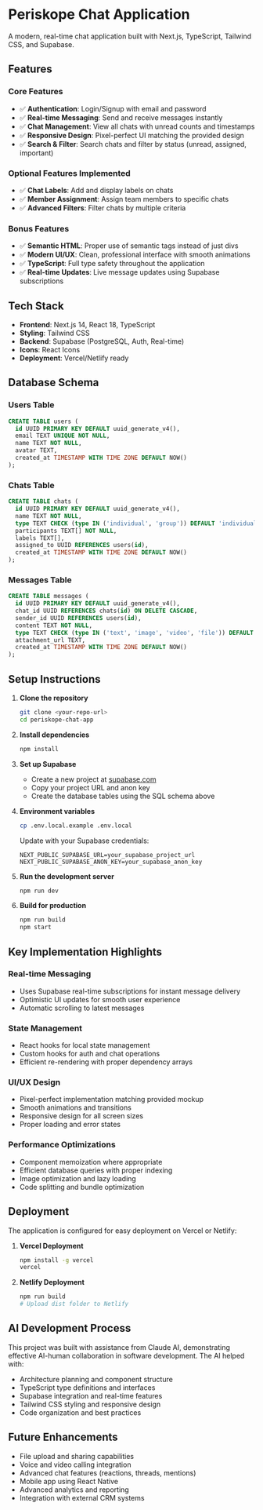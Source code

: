 # Periskope Chat Application

A modern, real-time chat application built with Next.js, TypeScript, Tailwind CSS, and Supabase.

## Features

### Core Features

- ✅ **Authentication**: Login/Signup with email and password
- ✅ **Real-time Messaging**: Send and receive messages instantly
- ✅ **Chat Management**: View all chats with unread counts and timestamps
- ✅ **Responsive Design**: Pixel-perfect UI matching the provided design
- ✅ **Search & Filter**: Search chats and filter by status (unread, assigned, important)

### Optional Features Implemented

- ✅ **Chat Labels**: Add and display labels on chats
- ✅ **Member Assignment**: Assign team members to specific chats
- ✅ **Advanced Filters**: Filter chats by multiple criteria

### Bonus Features

- ✅ **Semantic HTML**: Proper use of semantic tags instead of just divs
- ✅ **Modern UI/UX**: Clean, professional interface with smooth animations
- ✅ **TypeScript**: Full type safety throughout the application
- ✅ **Real-time Updates**: Live message updates using Supabase subscriptions

## Tech Stack

- **Frontend**: Next.js 14, React 18, TypeScript
- **Styling**: Tailwind CSS
- **Backend**: Supabase (PostgreSQL, Auth, Real-time)
- **Icons**: React Icons
- **Deployment**: Vercel/Netlify ready

## Database Schema

### Users Table

```sql
CREATE TABLE users (
  id UUID PRIMARY KEY DEFAULT uuid_generate_v4(),
  email TEXT UNIQUE NOT NULL,
  name TEXT NOT NULL,
  avatar TEXT,
  created_at TIMESTAMP WITH TIME ZONE DEFAULT NOW()
);
```

### Chats Table

```sql
CREATE TABLE chats (
  id UUID PRIMARY KEY DEFAULT uuid_generate_v4(),
  name TEXT NOT NULL,
  type TEXT CHECK (type IN ('individual', 'group')) DEFAULT 'individual',
  participants TEXT[] NOT NULL,
  labels TEXT[],
  assigned_to UUID REFERENCES users(id),
  created_at TIMESTAMP WITH TIME ZONE DEFAULT NOW()
);
```

### Messages Table

```sql
CREATE TABLE messages (
  id UUID PRIMARY KEY DEFAULT uuid_generate_v4(),
  chat_id UUID REFERENCES chats(id) ON DELETE CASCADE,
  sender_id UUID REFERENCES users(id),
  content TEXT NOT NULL,
  type TEXT CHECK (type IN ('text', 'image', 'video', 'file')) DEFAULT 'text',
  attachment_url TEXT,
  created_at TIMESTAMP WITH TIME ZONE DEFAULT NOW()
);
```

## Setup Instructions

1. **Clone the repository**

   ```bash
   git clone <your-repo-url>
   cd periskope-chat-app
   ```

2. **Install dependencies**

   ```bash
   npm install
   ```

3. **Set up Supabase**

   - Create a new project at [supabase.com](https://supabase.com)
   - Copy your project URL and anon key
   - Create the database tables using the SQL schema above

4. **Environment variables**

   ```bash
   cp .env.local.example .env.local
   ```

   Update with your Supabase credentials:

   ```
   NEXT_PUBLIC_SUPABASE_URL=your_supabase_project_url
   NEXT_PUBLIC_SUPABASE_ANON_KEY=your_supabase_anon_key
   ```

5. **Run the development server**

   ```bash
   npm run dev
   ```

6. **Build for production**
   ```bash
   npm run build
   npm start
   ```

## Key Implementation Highlights

### Real-time Messaging

- Uses Supabase real-time subscriptions for instant message delivery
- Optimistic UI updates for smooth user experience
- Automatic scrolling to latest messages

### State Management

- React hooks for local state management
- Custom hooks for auth and chat operations
- Efficient re-rendering with proper dependency arrays

### UI/UX Design

- Pixel-perfect implementation matching provided mockup
- Smooth animations and transitions
- Responsive design for all screen sizes
- Proper loading and error states

### Performance Optimizations

- Component memoization where appropriate
- Efficient database queries with proper indexing
- Image optimization and lazy loading
- Code splitting and bundle optimization

## Deployment

The application is configured for easy deployment on Vercel or Netlify:

1. **Vercel Deployment**

   ```bash
   npm install -g vercel
   vercel
   ```

2. **Netlify Deployment**
   ```bash
   npm run build
   # Upload dist folder to Netlify
   ```

## AI Development Process

This project was built with assistance from Claude AI, demonstrating effective AI-human collaboration in software development. The AI helped with:

- Architecture planning and component structure
- TypeScript type definitions and interfaces
- Supabase integration and real-time features
- Tailwind CSS styling and responsive design
- Code organization and best practices

## Future Enhancements

- File upload and sharing capabilities
- Voice and video calling integration
- Advanced chat features (reactions, threads, mentions)
- Mobile app using React Native
- Advanced analytics and reporting
- Integration with external CRM systems
